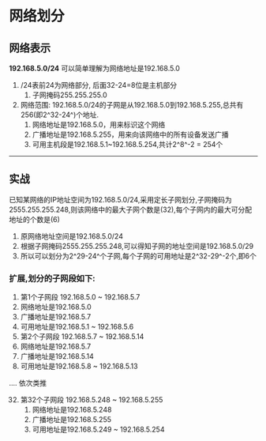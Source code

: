 # 网络划分

## 网络表示

**192.168.5.0/24** 可以简单理解为网络地址是192.168.5.0

1. /24表前24为网络部分, 后面32-24=8位是主机部分
   1. 子网掩码255.255.255.0
2. 网络范围: 192.168.5.0/24的子网是从192.168.5.0到192.168.5.255,总共有256(即2^32-24^)个地址.
   1. 网络地址是192.168.5.0，用来标识这个网络
   2. 广播地址是192.168.5.255，用来向该网络中的所有设备发送广播
   3. 可用主机段是192.168.5.1~192.168.5.254,共计2^8^-2 = 254个

---

## 实战

已知某网络的IP地址空间为192.168.5.0/24,采用定长子网划分,子网掩码为2555.255.255.248,则该网络中的最大子网个数是(32),每个子网内的最大可分配地址的个数是(6)

1. 原网络地址空间是192.168.5.0/24
2. 根据子网掩码2555.255.255.248,可以得知子网的地址空间是192.168.5.0/29
3. 所以可以划分为2^29-24^个子网,每个子网的可用地址是2^32-29^-2个,即6个

### 扩展,划分的子网段如下:

1.  第1个子网段 192.168.5.0 ~ 192.168.5.7
   1. 网络地址是192.168.5.0
   2. 广播地址是192.168.5.7
   3. 可用地址是192.168.5.1 ~ 192.168.5.6
2.  第2个子网段 192.168.5.7 ~ 192.168.5.14
   1. 网络地址是192.168.5.7
   2. 广播地址是192.168.5.14
   3. 可用地址是192.168.5.8 ~ 192.168.5.13

.... 依次类推

32. 第32个子网段 192.168.5.248 ~ 192.168.5.255
    1. 网络地址是192.168.5.248
    2. 广播地址是192.168.5.255
    3. 可用地址是192.168.5.249 ~ 192.168.5.254

​	

